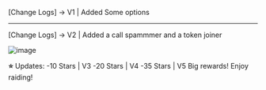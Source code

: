 [Change Logs] -> V1 | Added Some options
___________
[Change Logs] -> V2 | Added a call spammmer and a token joiner

![image](https://github.com/user-attachments/assets/cdbdf7b7-0627-4774-93b1-515717aa2e5b)

**⭐**
Updates:
  -10 Stars | V3
  -20 Stars | V4
  -35 Stars | V5
Big rewards!
Enjoy raiding!
